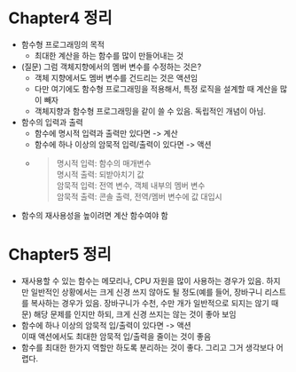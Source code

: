 # Chapter4 정리

- 함수형 프로그래밍의 목적
    - 최대한 계산을 하는 함수를 많이 만들어내는 것
- (질문) 그럼 객체지향에서의 멤버 변수를 수정하는 것은?
    - 객체 지향에서도 멤버 변수를 건드리는 것은 액션임
    - 다만 여기에도 함수형 프로그래밍을 적용해서, 특정 로직을 설계할 때 계산을 많이 빼자
    - 객체지향과 함수형 프로그래밍을 같이 쓸 수 있음. 독립적인 개념이 아님.
- 함수의 입력과 출력
    - 함수에 명시적 입력과 출력만 있다면 -> 계산 
    - 함수에 하나 이상의 암묵적 입력/출력이 있다면 -> 액션
    - > 명시적 입력: 함수의 매개변수 <br>
    명시적 출력: 되받아치기 값<br>
    암묵적 입력: 전역 변수, 객체 내부의 멤버 변수 <br>
    암묵적 출력: 콘솔 출력, 전역/멤버 변수에 값 대입시
- 함수의 재사용성을 높이려면 계산 함수여야 함

# Chapter5 정리
- 재사용할 수 있는 함수는 메모리나, CPU 자원을 많이 사용하는 경우가 있음. 하지만 일반적인 상황에서는 크게 신경 쓰지 않아도 될 정도(예를 들어, 장바구니 리스트를 복사하는 경우가 있음. 장바구니가 수천, 수만 개가 일반적으로 되지는 않기 때문) 해당 문제를 인지만 하되, 크게 신경 쓰지는 않는 것이 좋아 보임
- 함수에 하나 이상의 암묵적 입/출력이 있다면 -> 액션<br>
이때 액션에서도 최대한 암묵적 입/출력을 줄이는 것이 좋음
- 함수를 최대한 한가지 역할만 하도록 분리하는 것이 좋다. 그리고 그거 생각보다 어렵다.